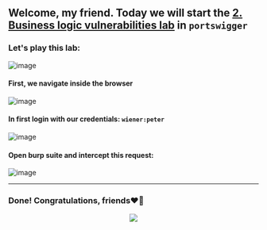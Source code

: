 ## Welcome, my friend. Today we will start the [2. Business logic vulnerabilities lab](https://portswigger.net/web-security/authentication/multi-factor/lab-2fa-broken-logic) in ```portswigger```
### Let's play this lab:

![image](https://github.com/user-attachments/assets/d92bb269-5ca1-4300-a2a0-7607b4e4698a)

#### First, we navigate inside the browser

![image](https://github.com/user-attachments/assets/bab9e1ff-01b2-4f00-beab-7555db85df90)

#### In first login with our credentials: ```wiener:peter```

![image](https://github.com/user-attachments/assets/edcb5879-f8d6-42ab-8b41-3bcc690778b5)

#### Open burp suite and intercept this request:

![image](https://github.com/user-attachments/assets/e56679d2-59f0-4f06-8906-9cd7c6108c6c)



-------

### Done! Congratulations, friends❤️‍🔥


<p align="center">
<img src="https://github.com/user-attachments/assets/cecaeedb-11b2-4114-bc4f-241433ff1707" >
</p>
